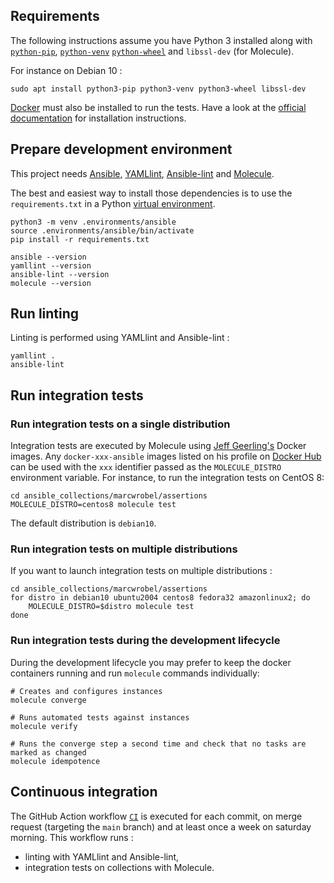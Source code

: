 ## Requirements

The following instructions assume you have Python 3 installed along with [`python-pip`](https://pip.pypa.io/en/stable/), [`python-venv`](https://docs.python.org/3/library/venv.html)
[`python-wheel`](https://pythonwheels.com/) and `libssl-dev` (for Molecule).

For instance on Debian 10 :

    sudo apt install python3-pip python3-venv python3-wheel libssl-dev

[Docker](https://www.docker.com/) must also be installed to run the tests. Have a look at the [official documentation](https://docs.docker.com/engine/install/debian/)
for installation instructions.

## Prepare development environment

This project needs [Ansible](https://www.ansible.com/), [YAMLlint](https://yamllint.readthedocs.io/en/stable/), [Ansible-lint](https://github.com/ansible/ansible-lint)
and [Molecule](https://molecule.readthedocs.io/en/stable/).

The best and easiest way to install those dependencies is to use the `requirements.txt` in a Python [virtual environment](https://docs.python.org/3/library/venv.html).

    python3 -m venv .environments/ansible
    source .environments/ansible/bin/activate
    pip install -r requirements.txt

    ansible --version
    yamllint --version
    ansible-lint --version
    molecule --version

## Run linting

Linting is performed using YAMLlint and Ansible-lint :

    yamllint .
    ansible-lint

## Run integration tests

### Run integration tests on a single distribution

Integration tests are executed by Molecule using [Jeff Geerling's](https://github.com/geerlingguy) Docker images. Any `docker-xxx-ansible` images listed on his
profile on [Docker Hub](https://hub.docker.com/u/geerlingguy/) can be used with the `xxx` identifier passed as the `MOLECULE_DISTRO` environment variable. For
instance, to run the integration tests on CentOS 8:

    cd ansible_collections/marcwrobel/assertions
    MOLECULE_DISTRO=centos8 molecule test

The default distribution is `debian10`.

### Run integration tests on multiple distributions

If you want to launch integration tests on multiple distributions :

    cd ansible_collections/marcwrobel/assertions
    for distro in debian10 ubuntu2004 centos8 fedora32 amazonlinux2; do
        MOLECULE_DISTRO=$distro molecule test
    done

### Run integration tests during the development lifecycle

During the development lifecycle you may prefer to keep the docker containers running and run `molecule` commands individually:

    # Creates and configures instances
    molecule converge

    # Runs automated tests against instances
    molecule verify

    # Runs the converge step a second time and check that no tasks are marked as changed
    molecule idempotence

## Continuous integration

The GitHub Action workflow [`CI`](https://github.com/marcwrobel/ansible-collection-assertions/actions?query=workflow%3ACI) is executed for each commit, on merge
request (targeting the `main` branch) and at least once a week on saturday morning. This workflow runs :

- linting with YAMLlint and Ansible-lint,
- integration tests on collections with Molecule.

